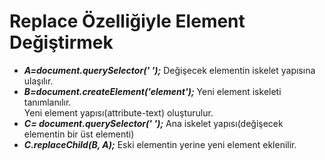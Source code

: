 <h1>Replace Özelliğiyle Element Değiştirmek</h1>
<ul>
  <li><b><i>A=document.querySelector(' ');</i></b>   Değişecek elementin iskelet yapısına ulaşılır.</li>
  <li><b><i>B=document.createElement('element');</i></b>  Yeni element iskeleti tanımlanılır.<br>Yeni element yapısı(attribute-text) oluşturulur.
    </li>
  <li><b><i>C= document.querySelector(' ');</i></b>  Ana iskelet yapısı(değişecek elementin bir üst elementi)</li>
  <li><b><i>C.replaceChild(B, A);</i></b>   Eski elementin yerine yeni element eklenilir.</li>
  </ul>
